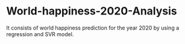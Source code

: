 # World-happiness-2020-Analysis
It consists of world happiness prediction for the year 2020 by using a regression and SVR model.
